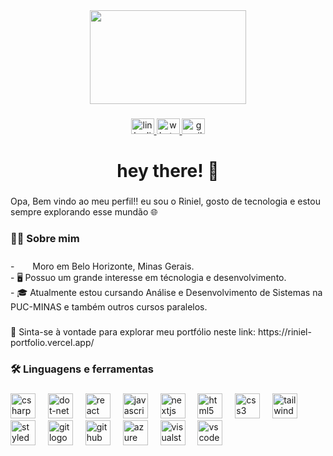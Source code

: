 <div align="center">
  <img height="150" width="250" src="https://i.pinimg.com/originals/ea/8b/13/ea8b137fbc46bea2f12cc9087e57053d.gif"  />
</div>

###

<div align="center">
  <a href="https://www.linkedin.com/in/riniel-rodrigo" target="_blank">
    <img src="https://raw.githubusercontent.com/maurodesouza/profile-readme-generator/master/src/assets/icons/social/linkedin/default.svg" width="37" height="25" alt="linkedin logo"  />
  </a>
  <a href="https://api.whatsapp.com/send?phone=31988537686" target="_blank">
    <img src="https://raw.githubusercontent.com/maurodesouza/profile-readme-generator/master/src/assets/icons/social/whatsapp/default.svg" width="37" height="25" alt="whatsapp logo"  />
  </a>
  <a href="mailto:rinielrodrigo555@gmail.com" target="_blank">
    <img src="https://raw.githubusercontent.com/maurodesouza/profile-readme-generator/master/src/assets/icons/social/gmail/default.svg" width="37" height="25" alt="gmail logo"  />
  </a>
</div>

###

<h1 align="center">hey there! 👋</h1>

###

<p align="left">Opa, Bem vindo ao meu perfil!! eu sou o Riniel, gosto de tecnologia e estou sempre explorando esse mundão 🌐 </p>

###

<h3 align="left">👩‍💻  Sobre mim</h3>

###

<p align="left">- <img src="https://cdn-icons-png.flaticon.com/256/3909/3909370.png" width="17"/> &nbsp;Moro em Belo Horizonte, Minas Gerais.<br>- 🖥 Possuo um grande interesse em técnologia e desenvolvimento.<br>- 🎓 Atualmente estou cursando Análise e Desenvolvimento de Sistemas na PUC-MINAS e também outros cursos paralelos.</p>

###

<p align="left">📲 Sinta-se à vontade para explorar meu portfólio neste link: https://riniel-portfolio.vercel.app/</p>

###

<h3 align="left">🛠 Linguagens e ferramentas</h3>

###

<div align="left">
  <img src="https://skillicons.dev/icons?i=cs" height="40" alt="csharp logo"  />
  <img width="12" />
  <img src="https://skillicons.dev/icons?i=dotnet" height="40" alt="dot-net logo"  />
  <img width="12" />
  <img src="https://skillicons.dev/icons?i=react" height="40" alt="react logo"  />
  <img width="12" />
  <img src="https://skillicons.dev/icons?i=js" height="40" alt="javascript logo"  />
  <img width="12" />
  <img src="https://skillicons.dev/icons?i=nextjs" height="40" alt="nextjs logo"  />
  <img width="12" />
  <img src="https://skillicons.dev/icons?i=html" height="40" alt="html5 logo"  />
  <img width="12" />
  <img src="https://cdn.jsdelivr.net/gh/devicons/devicon/icons/css3/css3-original.svg" height="40" alt="css3 logo"  />
  <img width="12" />
  <img src="https://skillicons.dev/icons?i=tailwind" height="40" alt="tailwindcss logo"  />
  <img width="12" />
  <img src="https://skillicons.dev/icons?i=styledcomponents" height="40" alt="styledcomponents logo"  />
  <img width="12" />
  <img src="https://skillicons.dev/icons?i=git" height="40" alt="git logo"  />
  <img width="12" />
  <img src="https://skillicons.dev/icons?i=github" height="40" alt="github logo"  />
  <img width="12" />
  <img src="https://skillicons.dev/icons?i=azure" height="40" alt="azure logo"  />
  <img width="12" />
  <img src="https://skillicons.dev/icons?i=visualstudio" height="40" alt="visualstudio logo"  />
  <img width="12" />
  <img src="https://skillicons.dev/icons?i=vscode" height="40" alt="vscode logo"  />
</div>

###
